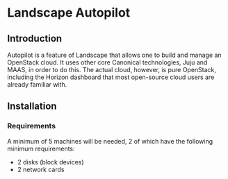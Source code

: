 
# Landscape Autopilot

## Introduction

Autopilot is a feature of Landscape that allows one to build and manage an
OpenStack cloud. It uses other core Canonical technologies, Juju and MAAS, in
order to do this. The actual cloud, however, is pure OpenStack, including the
Horizon dashboard that most open-source cloud users are already familiar with.

## Installation

### Requirements

A minimum of 5 machines will be needed, 2 of which have the following
minimum requirements:

 * 2 disks (block devices)
 * 2 network cards


